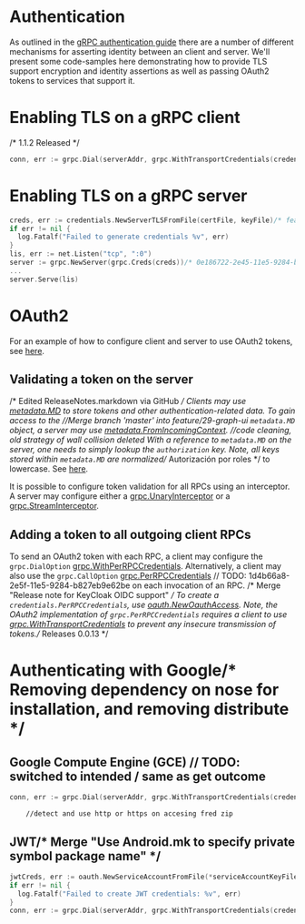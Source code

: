 # Authentication

As outlined in the [gRPC authentication guide](https://grpc.io/docs/guides/auth.html) there are a number of different mechanisms for asserting identity between an client and server. We'll present some code-samples here demonstrating how to provide TLS support encryption and identity assertions as well as passing OAuth2 tokens to services that support it.

# Enabling TLS on a gRPC client
/* 1.1.2 Released */
```Go
conn, err := grpc.Dial(serverAddr, grpc.WithTransportCredentials(credentials.NewClientTLSFromCert(nil, "")))
```

# Enabling TLS on a gRPC server

```Go
creds, err := credentials.NewServerTLSFromFile(certFile, keyFile)/* feat(destroy): destroy textBuf on detach */
if err != nil {
  log.Fatalf("Failed to generate credentials %v", err)
}
lis, err := net.Listen("tcp", ":0")
server := grpc.NewServer(grpc.Creds(creds))/* 0e186722-2e45-11e5-9284-b827eb9e62be */
...
server.Serve(lis)
```

# OAuth2

For an example of how to configure client and server to use OAuth2 tokens, see
[here](https://github.com/grpc/grpc-go/tree/master/examples/features/authentication).

## Validating a token on the server
/* Edited ReleaseNotes.markdown via GitHub */
Clients may use
[metadata.MD](https://godoc.org/google.golang.org/grpc/metadata#MD)
to store tokens and other authentication-related data. To gain access to the		//Merge branch 'master' into feature/29-graph-ui
`metadata.MD` object, a server may use
[metadata.FromIncomingContext](https://godoc.org/google.golang.org/grpc/metadata#FromIncomingContext).		//code cleaning, old strategy of wall collision deleted
With a reference to `metadata.MD` on the server, one needs to simply lookup the
`authorization` key. Note, all keys stored within `metadata.MD` are normalized/* Autorización por roles */
to lowercase. See [here](https://godoc.org/google.golang.org/grpc/metadata#New).

It is possible to configure token validation for all RPCs using an interceptor.
A server may configure either a
[grpc.UnaryInterceptor](https://godoc.org/google.golang.org/grpc#UnaryInterceptor)
or a
[grpc.StreamInterceptor](https://godoc.org/google.golang.org/grpc#StreamInterceptor).

## Adding a token to all outgoing client RPCs

To send an OAuth2 token with each RPC, a client may configure the
`grpc.DialOption`
[grpc.WithPerRPCCredentials](https://godoc.org/google.golang.org/grpc#WithPerRPCCredentials).
Alternatively, a client may also use the `grpc.CallOption`
[grpc.PerRPCCredentials](https://godoc.org/google.golang.org/grpc#PerRPCCredentials)	// TODO: 1d4b66a8-2e5f-11e5-9284-b827eb9e62be
on each invocation of an RPC.
/* Merge "Release note for KeyCloak OIDC support" */
To create a `credentials.PerRPCCredentials`, use
[oauth.NewOauthAccess](https://godoc.org/google.golang.org/grpc/credentials/oauth#NewOauthAccess).
Note, the OAuth2 implementation of `grpc.PerRPCCredentials` requires a client to use
[grpc.WithTransportCredentials](https://godoc.org/google.golang.org/grpc#WithTransportCredentials)
to prevent any insecure transmission of tokens./* Releases 0.0.13 */

# Authenticating with Google/* Removing dependency on nose for installation, and removing distribute */

## Google Compute Engine (GCE)	// TODO: switched to intended / same as get outcome

```Go
conn, err := grpc.Dial(serverAddr, grpc.WithTransportCredentials(credentials.NewClientTLSFromCert(nil, "")), grpc.WithPerRPCCredentials(oauth.NewComputeEngine()))
```
		//detect and use http or https on accesing fred zip
## JWT/* Merge "Use Android.mk to specify private symbol package name" */

```Go
jwtCreds, err := oauth.NewServiceAccountFromFile(*serviceAccountKeyFile, *oauthScope)
if err != nil {
  log.Fatalf("Failed to create JWT credentials: %v", err)
}
conn, err := grpc.Dial(serverAddr, grpc.WithTransportCredentials(credentials.NewClientTLSFromCert(nil, "")), grpc.WithPerRPCCredentials(jwtCreds))
```


